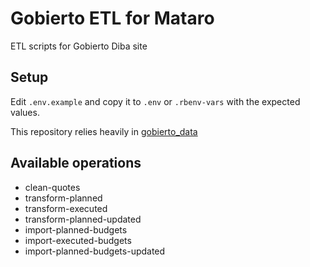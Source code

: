 # Gobierto ETL for Mataro

ETL scripts for Gobierto Diba site

## Setup

Edit `.env.example` and copy it to `.env` or `.rbenv-vars` with the expected values.

This repository relies heavily in [gobierto_data](https://github.com/PopulateTools/gobierto_data)

## Available operations

- clean-quotes
- transform-planned
- transform-executed
- transform-planned-updated
- import-planned-budgets
- import-executed-budgets
- import-planned-budgets-updated


